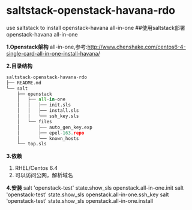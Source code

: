 saltstack-openstack-havana-rdo
==============================

use saltstack to install openstack-havana all-in-one
##使用saltstack部署openstack-havana all-in-one

**1.Openstack架构**
all-in-one,参考:http://www.chenshake.com/centos6-4-single-card-all-in-one-install-havana/

**2.目录结构**
```python
saltstack-openstack-havana-rdo
├── README.md
└── salt
    ├── openstack
    │   ├── all-in-one
    │   │   ├── init.sls
    │   │   ├── install.sls
    │   │   └── ssh_key.sls
    │   └── files
    │       ├── auto_gen_key.exp
    │       ├── epel-163.repo
    │       └── known_hosts
    └── top.sls
```

**3.依赖**
1. RHEL/Centos 6.4
2. 可以访问公网，解析域名

**4.安装**
salt 'openstack-test' state.show_sls openstack.all-in-one.init
salt 'openstack-test' state.show_sls openstack.all-in-one.ssh_key
salt 'openstack-test' state.show_sls openstack.all-in-one.install

